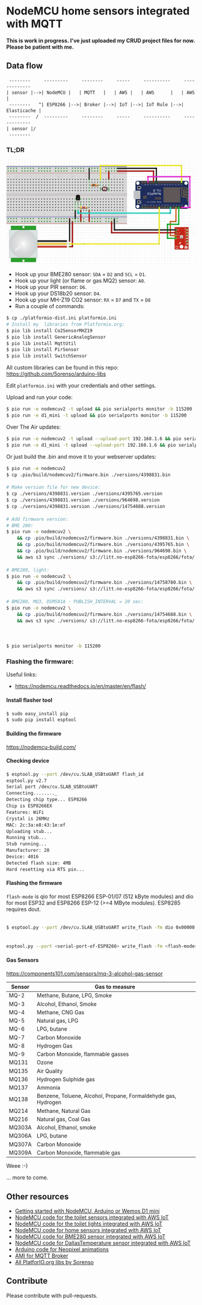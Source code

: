 # NodeMCU home sensors integrated with MQTT

__This is work in progress. I've just uploaded my CRUD project files for now. Please be patient with me.__

## Data flow
```ascii
 --------     ---------     --------     -----     ----------     -------------
| sensor |-->| NodeMCU |   | MQTT   |   | AWS |   | AWS      |   | AWS         |
 --------   ^| ESP8266 |-->| Broker |-->| IoT |-->| IoT Rule |-->| Elasticache |
 --------  /  ---------     --------     -----     ----------     -------------
| sensor |/
 --------
```

### TL;DR

![All home sensors sketch](img/fritzing-home-sensor-all-sketch-v2.jpg)

* Hook up your BME280 sensor: `SDA` = `D2` and `SCL` = `D1`.
* Hook up your light (or flame or gas MQ2) sensor: `A0`.
* Hook up your PIR sensor: `D6`.
* Hook up your DS18b20 sensor: `D4`.
* Hook up your MH-Z19 CO2 sensor: `RX` = `D7` and `TX` = `D8`
* Run a couple of commands:
```bash
$ cp ./platformio-dist.ini platformio.ini
# Install my  libraries from Platformio.org:
$ pio lib install Co2SensorMHZ19
$ pio lib install GenericAnalogSensor
$ pio lib install MqttUtil
$ pio lib install PirSensor
$ pio lib install SwitchSensor
```

All custom libraries can be found in this repo: https://github.com/5orenso/arduino-libs


Edit `platformio.ini` with your credentials and other settings.

Upload and run your code:
```bash
$ pio run -e nodemcuv2 -t upload && pio serialports monitor -b 115200
$ pio run -e d1_mini -t upload && pio serialports monitor -b 115200
```

Over The Air updates:
```bash
$ pio run -e nodemcuv2 -t upload --upload-port 192.168.1.6 && pio serialports monitor -b 115200
$ pio run -e d1_mini -t upload --upload-port 192.168.1.6 && pio serialports monitor -b 115200
```

Or just build the .bin and move it to your webserver updates:
```bash
$ pio run -e nodemcuv2
$ cp .pio/build/nodemcuv2/firmware.bin ./versions/4398831.bin

# Make version file for new device:
$ cp ./versions/4398831.version ./versions/4395765.version
$ cp ./versions/4398831.version ./versions/964698.version
$ cp ./versions/4398831.version ./versions/14754688.version

# Add firmware version:
# BME 280:
$ pio run -e nodemcuv2 \
    && cp .pio/build/nodemcuv2/firmware.bin ./versions/4398831.bin \
    && cp .pio/build/nodemcuv2/firmware.bin ./versions/4395765.bin \
    && cp .pio/build/nodemcuv2/firmware.bin ./versions/964698.bin \
    && aws s3 sync ./versions/ s3://litt.no-esp8266-fota/esp8266/fota/

# BME280, light:
$ pio run -e nodemcuv2 \
    && cp .pio/build/nodemcuv2/firmware.bin ./versions/14758780.bin \
    && aws s3 sync ./versions/ s3://litt.no-esp8266-fota/esp8266/fota/

# BME280, MQ3, DSM501A - PUBLISH_INTERVAL = 20 sec:
$ pio run -e nodemcuv2 \
    && cp .pio/build/nodemcuv2/firmware.bin ./versions/14754688.bin \
    && aws s3 sync ./versions/ s3://litt.no-esp8266-fota/esp8266/fota/



$ pio serialports monitor -b 115200
```

### Flashing the firmware:

Useful links:
* https://nodemcu.readthedocs.io/en/master/en/flash/

#### Install flasher tool
```bash
$ sudo easy_install pip
$ sudo pip install esptool
```

#### Building the firmware

https://nodemcu-build.com/


#### Checking device

```bash
$ esptool.py --port /dev/cu.SLAB_USBtoUART flash_id
esptool.py v2.7
Serial port /dev/cu.SLAB_USBtoUART
Connecting........_
Detecting chip type... ESP8266
Chip is ESP8266EX
Features: WiFi
Crystal is 26MHz
MAC: 2c:3a:e8:43:1e:ef
Uploading stub...
Running stub...
Stub running...
Manufacturer: 20
Device: 4016
Detected flash size: 4MB
Hard resetting via RTS pin...
```

#### Flashing the firmware

`flash-mode` is qio for most ESP8266 ESP-01/07 (512 kByte modules) and dio for most ESP32 and ESP8266 ESP-12 (>=4 MByte modules). ESP8285 requires dout.

```bash

$ esptool.py --port /dev/cu.SLAB_USBtoUART write_flash -fm dio 0x00000 nodemcu-master-8-modules-2017-07-18-07-22-28-float.bin


esptool.py --port <serial-port-of-ESP8266> write_flash -fm <flash-mode> 0x00000 <nodemcu-firmware>.bin

```

#### Gas Sensors

https://components101.com/sensors/mq-3-alcohol-gas-sensor

Sensor  |  Gas to measure
--------|-----------------------------------------------------------------------
MQ-2    |  Methane, Butane, LPG, Smoke
MQ-3    |  Alcohol, Ethanol, Smoke
MQ-4    |  Methane, CNG Gas
MQ-5    |  Natural gas, LPG
MQ-6    |  LPG, butane
MQ-7    |  Carbon Monoxide
MQ-8    |  Hydrogen Gas
MQ-9    |  Carbon Monoxide, flammable gasses
MQ131   |  Ozone
MQ135   |  Air Quality
MQ136   |  Hydrogen Sulphide gas
MQ137   |  Ammonia
MQ138   |  Benzene, Toluene, Alcohol, Propane, Formaldehyde gas, Hydrogen
MQ214   |  Methane, Natural Gas
MQ216   |  Natural gas, Coal Gas
MQ303A  |  Alcohol, Ethanol, smoke
MQ306A  |  LPG, butane
MQ307A  |  Carbon Monoxide
MQ309A  |  Carbon Monoxide, flammable gas


Weee :-)

... more to come.


## Other resources

* [Getting started with NodeMCU, Arduino or Wemos D1 mini](https://github.com/5orenso/arduino-getting-started)
* [NodeMCU code for the toilet sensors integrated with AWS IoT](https://github.com/5orenso/nodemcu-mqtt-toilet-project)
* [NodeMCU code for the toilet lights integrated with AWS IoT](https://github.com/5orenso/nodemcu-mqtt-toilet-project-display)
* [NodeMCU code for home sensors integrated with AWS IoT](https://github.com/5orenso/nodemcu-mqtt-home-sensors)
* [NodeMCU code for BME280 sensor integrated with AWS IoT](https://github.com/5orenso/nodemcu-mqtt-bme280)
* [NodeMCU code for DallasTemperature sensor integrated with AWS IoT](https://github.com/5orenso/nodemcu-mqtt-dallastemperature)
* [Arduino code for Neopixel animations](https://github.com/5orenso/nodemcu-neopixel-animations)
* [AMI for MQTT Broker](https://github.com/5orenso/aws-ami-creation)
* [All PlatforIO.org libs by Sorenso](http://platformio.org/lib/search?query=author%253A%2522Sorenso%2522)

## Contribute

Please contribute with pull-requests.
